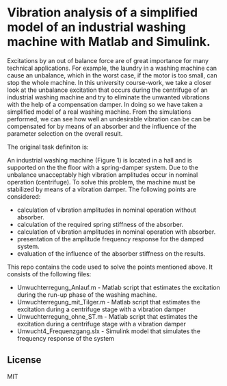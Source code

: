 # Vibration analysis of a simplified model of an industrial washing machine with Matlab and Simulink.


Excitations by an out of balance force are of great importance for many technical applications. 
For example, the laundry in a washing machine can cause an unbalance, 
which in the worst case, if the motor is too small, can stop the whole machine. 
In this university course-work, we take a closer look at the unbalance excitation that occurs during the centrifuge of an industrial washing machine and try to eliminate the unwanted vibrations with the help of a compensation damper. In doing so we have taken a simplified model of a real washing machine.
From the simulations performed, we can see how well an undesirable vibration can be  can be compensated for by means of an absorber and the influence of the 
parameter selection on the overall result.

The original task definiton is: 

An industrial washing machine (Figure 1) is located in a hall and is supported on the the floor with a spring-damper system. Due to the unbalance unacceptably high vibration amplitudes occur in nominal operation (centrifuge). To solve this problem, the machine must be stabilized by means of a vibration damper. The following points are considered:
- calculation of vibration amplitudes in nominal operation without absorber.
- calculation of the required spring stiffness of the absorber.
- calculation of vibration amplitudes in nominal operation with absorber. 
- presentation of the amplitude frequency response for the damped system. 
- evaluation of the influence of the absorber stiffness on the results.

This repo contains the code used to solve the points mentioned above. It consists of the following files: 
- Unwuchterregung_Anlauf.m - Matlab script that estimates the excitation during the run-up phase of the washing machine.
- Unwuchterregung_mit_Tilger.m - Matlab script that estimates the excitation during a centrifuge stage with a vibration damper
- Unwuchterregung_ohne_ST.m - Matlab script that estimates the excitation during a centrifuge stage with a vibration damper
- Unwucht4_Frequenzgang.slx - Simulink model that simulates the frequency response of the system

## License
MIT
